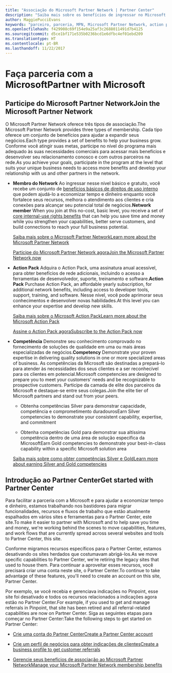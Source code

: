 ```yaml
---
title: "Associação do Microsoft Partner Network | Partner Center"
description: "Saiba mais sobre os benefícios de ingressar no Microsoft Partner Network."
author: MaggiePucciEvans
keywords: "parceiro, parceria, MPN, Microsoft Partner Network, action pack, MAPS, assinatura do action pack, benefícios, benefícios do MPN, associação"
ms.openlocfilehash: f429908c69f154e9a25af3c2688011491d7b4125
ms.sourcegitcommit: d5ce1bf171e535b0236bcd1e6dfbc4ef01ebd209
ms.translationtype: HT
ms.contentlocale: pt-BR
ms.lasthandoff: 11/22/2017
---
```

# <a name="partner-with-microsoft"></a><span data-ttu-id="4fa84-104">Faça parceria com a Microsoft</span><span class="sxs-lookup"><span data-stu-id="4fa84-104">Partner with Microsoft</span></span>

## <a name="join-the-microsoft-partner-network"></a><span data-ttu-id="4fa84-105">Participe do Microsoft Partner Network</span><span class="sxs-lookup"><span data-stu-id="4fa84-105">Join the Microsoft Partner Network</span></span>

<span data-ttu-id="4fa84-106">O Microsoft Partner Network oferece três tipos de associação.</span><span class="sxs-lookup"><span data-stu-id="4fa84-106">The Microsoft Partner Network provides three types of membership.</span></span> <span data-ttu-id="4fa84-107">Cada tipo oferece um conjunto de benefícios para ajudar a expandir seus negócios.</span><span class="sxs-lookup"><span data-stu-id="4fa84-107">Each type provides a set of benefits to help your business grow.</span></span> <span data-ttu-id="4fa84-108">Conforme você atingir suas metas, participe no nível do programa mais adequado às suas necessidades comerciais para acessar mais benefícios e desenvolver seu relacionamento conosco e com outros parceiros na rede.</span><span class="sxs-lookup"><span data-stu-id="4fa84-108">As you achieve your goals, participate in the program at the level that suits your unique business needs to access more benefits and develop your relationship with us and other partners in the network.</span></span>

-   <span data-ttu-id="4fa84-109">**Membro do Network** Ao ingressar nesse nível básico e gratuito, você recebe um conjunto de [benefícios básicos de direitos de uso interno](https://partner.microsoft.com/membership/core-benefits) que podem ajudá-lo a economizar tempo e dinheiro enquanto você fortalece seus recursos, melhora o atendimento aos clientes e cria conexões para alcançar seu potencial total de negócios.</span><span class="sxs-lookup"><span data-stu-id="4fa84-109">**Network member** When you join at this no-cost, basic level, you receive a set of [core internal-use rights benefits](https://partner.microsoft.com/membership/core-benefits) that can help you save time and money while you strengthen your capabilities, better serve customers, and build connections to reach your full business potential.</span></span>

    [<span data-ttu-id="4fa84-110">Saiba mais sobre o Microsoft Partner Network</span><span class="sxs-lookup"><span data-stu-id="4fa84-110">Learn more about the Microsoft Partner Network</span></span>](https://partner.microsoft.com/membership/how-it-works)

    [<span data-ttu-id="4fa84-111">Participe do Microsoft Partner Network agora</span><span class="sxs-lookup"><span data-stu-id="4fa84-111">Join the Microsoft Partner Network now</span></span>](https://partners.microsoft.com/PartnerProgram/simplifiedenrollment.aspx)

-   <span data-ttu-id="4fa84-112">**Action Pack** Adquira o Action Pack, uma assinatura anual acessível, para obter benefícios de rede adicionais, incluindo o acesso a ferramentas de desenvolvedor, suporte, treinamento e software.</span><span class="sxs-lookup"><span data-stu-id="4fa84-112">**Action Pack** Purchase Action Pack, an affordable yearly subscription, for additional network benefits, including access to developer tools, support, training, and software.</span></span> <span data-ttu-id="4fa84-113">Nesse nível, você pode aprimorar seus conhecimentos e desenvolver novas habilidades.</span><span class="sxs-lookup"><span data-stu-id="4fa84-113">At this level you can enhance your expertise and develop new skills.</span></span>

    [<span data-ttu-id="4fa84-114">Saiba mais sobre o Microsoft Action Pack</span><span class="sxs-lookup"><span data-stu-id="4fa84-114">Learn more about the Microsoft Action Pack</span></span>](https://partner.microsoft.com/membership/action-pack)

    [<span data-ttu-id="4fa84-115">Assine o Action Pack agora</span><span class="sxs-lookup"><span data-stu-id="4fa84-115">Subscribe to the Action Pack now</span></span>](mpn-get-action-pack.md)

-   <span data-ttu-id="4fa84-116">**Competência** Demonstre seu conhecimento comprovado no fornecimento de soluções de qualidade em uma ou mais áreas especializadas de negócios.</span><span class="sxs-lookup"><span data-stu-id="4fa84-116">**Competency** Demonstrate your proven expertise in delivering quality solutions in one or more specialized areas of business.</span></span> <span data-ttu-id="4fa84-117">As competências da Microsoft são destinadas a prepará-lo para atender às necessidades dos seus clientes e a ser reconhecível para os clientes em potencial.</span><span class="sxs-lookup"><span data-stu-id="4fa84-117">Microsoft competencies are designed to prepare you to meet your customers’ needs and be recognizable to prospective customers.</span></span> <span data-ttu-id="4fa84-118">Participe da camada de elite dos parceiros da Microsoft e destaque-se entre seus colegas.</span><span class="sxs-lookup"><span data-stu-id="4fa84-118">Join the elite tier of Microsoft partners and stand out from your peers.</span></span>

    -   <span data-ttu-id="4fa84-119">Obtenha competências Silver para demonstrar capacidade, competência e comprometimento duradouros</span><span class="sxs-lookup"><span data-stu-id="4fa84-119">Earn Silver competencies to demonstrate your consistent capability, expertise, and commitment</span></span>

    -   <span data-ttu-id="4fa84-120">Obtenha competências Gold para demonstrar sua altíssima competência dentro de uma área de solução específica da Microsoft</span><span class="sxs-lookup"><span data-stu-id="4fa84-120">Earn Gold competencies to demonstrate your best-in-class capability within a specific Microsoft solution area</span></span>

    [<span data-ttu-id="4fa84-121">Saiba mais sobre como obter competências Silver e Gold</span><span class="sxs-lookup"><span data-stu-id="4fa84-121">Learn more about earning Silver and Gold competencies</span></span>](https://partner.microsoft.com/membership/competencies)

   
## <a name="get-started-with-partner-center"></a><span data-ttu-id="4fa84-122">Introdução ao Partner Center</span><span class="sxs-lookup"><span data-stu-id="4fa84-122">Get started with Partner Center</span></span>

<span data-ttu-id="4fa84-123">Para facilitar a parceria com a Microsoft e para ajudar a economizar tempo e dinheiro, estamos trabalhando nos bastidores para migrar funcionalidades, recursos e fluxos de trabalho que estão atualmente espalhados em vários sites e ferramentas para o Partner Center, este site.</span><span class="sxs-lookup"><span data-stu-id="4fa84-123">To make it easier to partner with Microsoft and to help save you time and money, we're working behind the scenes to move capabilities, features, and work flows that are currently spread across several websites and tools to Partner Center, this site.</span></span> 

<span data-ttu-id="4fa84-124">Conforme migramos recursos específicos para o Partner Center, estamos desativando os sites herdados que costumavam abrigá-los.</span><span class="sxs-lookup"><span data-stu-id="4fa84-124">As we move specific capabilities to Partner Center, we're retiring the legacy sites that used to house them.</span></span> <span data-ttu-id="4fa84-125">Para continuar a aproveitar esses recursos, você precisará criar uma conta neste site, o Partner Center.</span><span class="sxs-lookup"><span data-stu-id="4fa84-125">To continue to take advantage of these features, you'll need to create an account on this site, Partner Center.</span></span> 

<span data-ttu-id="4fa84-126">Por exemplo, se você recebia e gerenciava indicações no Pinpoint, esse site foi desativado e todos os recursos relacionados a indicações agora estão no Partner Center.</span><span class="sxs-lookup"><span data-stu-id="4fa84-126">For example, if you used to get and manage referrals in Pinpoint, that site has been retired and all referral-related capabilities are now on Partner Center.</span></span> <span data-ttu-id="4fa84-127">Siga as seguintes etapas para começar no Partner Center:</span><span class="sxs-lookup"><span data-stu-id="4fa84-127">Take the following steps to get started on Partner Center:</span></span>   

-   [<span data-ttu-id="4fa84-128">Crie uma conta do Partner Center</span><span class="sxs-lookup"><span data-stu-id="4fa84-128">Create a Partner Center account</span></span>](mpn-create-a-partner-center-account.md)

-   [<span data-ttu-id="4fa84-129">Crie um perfil de negócios para obter indicações de clientes</span><span class="sxs-lookup"><span data-stu-id="4fa84-129">Create a business profile to get customer referrals</span></span>](create-a-marketing-profile.md)

-   [<span data-ttu-id="4fa84-130">Gerencie seus benefícios de associação ao Microsoft Partner Network</span><span class="sxs-lookup"><span data-stu-id="4fa84-130">Manage your Microsoft Partner Network membership benefits</span></span>](manage-your-partner-network-benefits.md)

